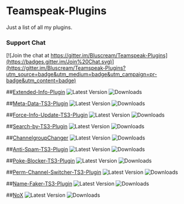 # Teamspeak-Plugins
Just a list of all my plugins.

### Support Chat
[![Join the chat at https://gitter.im/Bluscream/Teamspeak-Plugins](https://badges.gitter.im/Join%20Chat.svg)](https://gitter.im/Bluscream/Teamspeak-Plugins?utm_source=badge&utm_medium=badge&utm_campaign=pr-badge&utm_content=badge)

##[Extended-Info-Plugin](https://github.com/Bluscream/Extended-Info-Plugin)
![Latest Version](https://img.shields.io/github/release/Bluscream/Extended-Info-Plugin.svg) ![Downloads](https://img.shields.io/github/downloads/Bluscream/Extended-Info-Plugin/total.svg)

##[Meta-Data-TS3-Plugin](https://github.com/Bluscream/Meta-Data-TS3-Plugin)
![Latest Version](https://img.shields.io/github/release/Bluscream/Meta-Data-TS3-Plugin.svg) ![Downloads](https://img.shields.io/github/downloads/Bluscream/Meta-Data-TS3-Plugin/total.svg)

##[Force-Info-Update-TS3-Plugin](https://github.com/Bluscream/Force-Info-Update-TS3-Plugin)
![Latest Version](https://img.shields.io/github/release/Bluscream/Force-Info-Update-TS3-Plugin.svg) ![Downloads](https://img.shields.io/github/downloads/Bluscream/Force-Info-Update-TS3-Plugin/total.svg)


##[Search-by-TS3-Plugin](https://github.com/Bluscream/Search-by-TS3-Plugin)
![Latest Version](https://img.shields.io/github/release/Bluscream/Search-by-TS3-Plugin.svg) ![Downloads](https://img.shields.io/github/downloads/Bluscream/Search-by-TS3-Plugin/total.svg)

##[ChannelgroupChanger](https://github.com/Bluscream/ChannelgroupChanger)
![Latest Version](https://img.shields.io/github/release/Bluscream/ChannelgroupChanger.svg) ![Downloads](https://img.shields.io/github/downloads/Bluscream/ChannelgroupChanger/total.svg)

##[Anti-Spam-TS3-Plugin](https://github.com/Bluscream/Anti-Spam-TS3-Plugin)
![Latest Version](https://img.shields.io/github/release/Bluscream/Anti-Spam-TS3-Plugin.svg) ![Downloads](https://img.shields.io/github/downloads/Bluscream/Anti-Spam-TS3-Plugin/total.svg)

##[Poke-Blocker-TS3-Plugin](https://github.com/Bluscream/Poke-Blocker-TS3-Plugin)
![Latest Version](https://img.shields.io/github/release/Bluscream/Poke-Blocker-TS3-Plugin.svg) ![Downloads](https://img.shields.io/github/downloads/Bluscream/Poke-Blocker-TS3-Plugin/total.svg)


##[Perm-Channel-Switcher-TS3-Plugin](https://github.com/Bluscream/Perm-Channel-Switcher-TS3-Plugin)
![Latest Version](https://img.shields.io/github/release/Bluscream/Perm-Channel-Switcher-TS3-Plugin.svg) ![Downloads](https://img.shields.io/github/downloads/Bluscream/Perm-Channel-Switcher-TS3-Plugin/total.svg)

##[Name-Faker-TS3-Plugin](https://github.com/Bluscream/Name-Faker-TS3-Plugin)
![Latest Version](https://img.shields.io/github/release/Bluscream/Name-Faker-TS3-Plugin.svg) ![Downloads](https://img.shields.io/github/downloads/Bluscream/Name-Faker-TS3-Plugin/total.svg)

##[NoX](https://github.com/Bluscream/NoX)
![Latest Version](https://img.shields.io/github/release/Bluscream/NoX.svg) ![Downloads](https://img.shields.io/github/downloads/Bluscream/NoX/total.svg)
